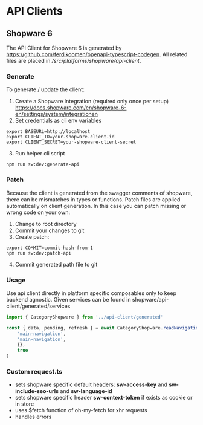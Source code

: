 # API Clients

## Shopware 6
The API Client for Shopware 6 is generated by https://github.com/ferdikoomen/openapi-typescript-codegen.
All related files are placed in _/src/platforms/shopware/api-client_.

### Generate
To generate / update the client:
1. Create a Shopware Integration (required only once per setup) https://docs.shopware.com/en/shopware-6-en/settings/system/integrationen
2. Set credentials as cli env variables
```shell
export BASEURL=http://localhost
export CLIENT_ID=your-shopware-client-id
export CLIENT_SECRET=your-shopware-client-secret
```
3. Run helper cli script
```shell
npm run sw:dev:generate-api
```

### Patch
Because the client is generated from the swagger comments of shopware, there can be mismatches in types or functions.
Patch files are applied automatically on client generation.
In this case you can patch missing or wrong code on your own:

1. Change to root directory
2. Commit your changes to git
3. Create patch:
```shell
export COMMIT=commit-hash-from-1
npm run sw:dev:patch-api
```
4. Commit generated path file to git

### Usage
Use api client directly in platform specific composables only to keep backend agnostic.
Given services can be found in shopware/api-client/generated/services
```js
import { CategoryShopware } from '../api-client/generated'

const { data, pending, refresh } = await CategoryShopware.readNavigation(
    'main-navigation',
    'main-navigation',
    {},
    true
)
```

### Custom request.ts
- sets shopware specific default headers: **sw-access-key** and **sw-include-seo-urls** and **sw-language-id**
- sets shopware specific header **sw-context-token** if exists as cookie or in store
- uses $fetch function of oh-my-fetch for xhr requests
- handles errors 
